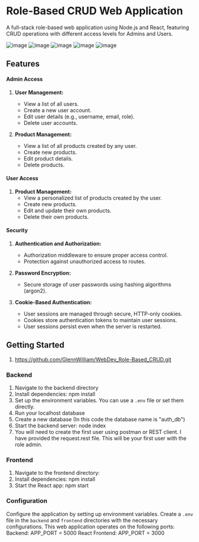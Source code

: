 # Role-Based CRUD Web Application

A full-stack role-based web application using Node.js and React, featuring CRUD operations with different access levels for Admins and Users.

![image](https://github.com/GlennWilliam/WebDev_Role-Based_CRUD/assets/121201497/cd3d0878-360b-49b9-a24b-fb0d693a1cce)
![image](https://github.com/GlennWilliam/WebDev_Role-Based_CRUD/assets/121201497/ea6cd511-a678-4ebc-b6d5-c0fdbca0d748)
![image](https://github.com/GlennWilliam/WebDev_Role-Based_CRUD/assets/121201497/71e0efae-bf0a-43c5-bd5f-8810891ead8b)
![image](https://github.com/GlennWilliam/WebDev_Role-Based_CRUD/assets/121201497/bc354f04-ea1f-4dd5-a93e-fabfaf5b1a07)
![image](https://github.com/GlennWilliam/WebDev_Role-Based_CRUD/assets/121201497/db934d86-ec0c-4835-8cba-b3352886bc7d)


## Features
#### Admin Access

1. **User Management:**
   - View a list of all users.
   - Create a new user account.
   - Edit user details (e.g., username, email, role).
   - Delete user accounts.

2. **Product Management:**
   - View a list of all products created by any user.
   - Create new products.
   - Edit product details.
   - Delete products.
  
#### User Access

1. **Product Management:**
   - View a personalized list of products created by the user.
   - Create new products.
   - Edit and update their own products.
   - Delete their own products.
  
#### Security

1. **Authentication and Authorization:**
   - Authorization middleware to ensure proper access control.
   - Protection against unauthorized access to routes.

2. **Password Encryption:**
   - Secure storage of user passwords using hashing algorithms (argon2).
     
3. **Cookie-Based Authentication:**
   - User sessions are managed through secure, HTTP-only cookies.
   - Cookies store authentication tokens to maintain user sessions.
   - User sessions persist even when the server is restarted.
  
## Getting Started
1. https://github.com/GlennWilliam/WebDev_Role-Based_CRUD.git
   
### Backend
1. Navigate to the backend directory
2. Install dependencies: npm install
3. Set up the environment variables. You can use a `.env` file or set them directly.
4. Run your localhost database
5. Create a new database (In this code the database name is "auth_db")
6. Start the backend server: node index
7. You will need to create the first user using postman or REST client. I have provided the request.rest file. This will be your first user with the role admin. 

### Frontend
1. Navigate to the frontend directory:
2. Install dependencies: npm install
3. Start the React app: npm start

### Configuration
Configure the application by setting up environment variables. Create a `.env` file in the `backend` and `frontend` directories with the necessary configurations.
This web application operates on the following ports:
Backend: APP_PORT = 5000
React Frontend: APP_PORT = 3000

